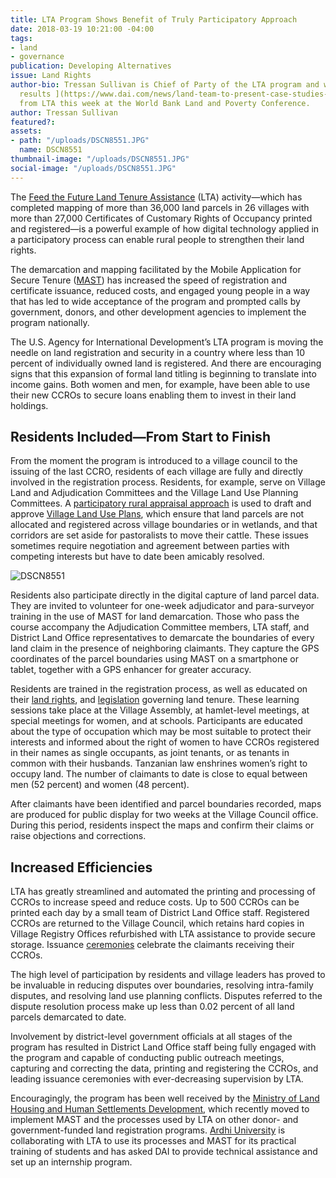 ```yaml
---
title: LTA Program Shows Benefit of Truly Participatory Approach
date: 2018-03-19 10:21:00 -04:00
tags:
- land
- governance
publication: Developing Alternatives
issue: Land Rights
author-bio: Tressan Sullivan is Chief of Party of the LTA program and will be [presenting
  results ](https://www.dai.com/news/land-team-to-present-case-studies-from-africa-at-world-bank-conference)
  from LTA this week at the World Bank Land and Poverty Conference.
author: Tressan Sullivan
featured?: 
assets:
- path: "/uploads/DSCN8551.JPG"
  name: DSCN8551
thumbnail-image: "/uploads/DSCN8551.JPG"
social-image: "/uploads/DSCN8551.JPG"
---
```


The [Feed the Future Land Tenure Assistance](https://www.dai.com/our-work/projects/tanzania-feed-future-tanzania-land-tenure-assistance-lta) (LTA) activity—which has completed mapping of more than 36,000 land parcels in 26 villages with more than 27,000 Certificates of Customary Rights of Occupancy printed and registered—is a powerful example of how digital technology applied in a participatory process can enable rural people to strengthen their land rights. 





The demarcation and mapping facilitated by the Mobile Application for Secure Tenure ([MAST](https://github.com/MASTUSAID)) has increased the speed of registration and certificate issuance, reduced costs, and engaged young people in a way that has led to wide acceptance of the program and prompted calls by government, donors, and other development agencies to implement the program nationally. 

The U.S. Agency for International Development’s LTA program is moving the needle on land registration and security in a country where less than 10 percent of individually owned land is registered. And there are encouraging signs that this expansion of formal land titling is beginning to translate into income gains. Both women and men, for example, have been able to use their new CCROs to secure loans enabling them to invest in their land holdings. 

## Residents Included—From Start to Finish  

From the moment the program is introduced to a village council to the issuing of the last CCRO, residents of each village are fully and directly involved in the registration process. Residents, for example, serve on Village Land and Adjudication Committees and the Village Land Use Planning Committees. A [participatory rural appraisal approach](https://www.mpl.ird.fr/crea/taller-colombia/FAO/AGLL/pdfdocs/tanzania.pdf) is used to draft and approve [Village Land Use Plans](http://www.fao.org/fileadmin/templates/nr/kagera/Documents/PES_workshop_August2011/Day1/LAND_USE_PLANNING_AND_LAND_TENURE_IN_TANZANIA.pdf), which ensure that land parcels are not allocated and registered across village boundaries or in wetlands, and that corridors are set aside for pastoralists to move their cattle. These issues sometimes require negotiation and agreement between parties with competing interests but have to date been amicably resolved.

![DSCN8551](/uploads/DSCN8551.JPG "A representative of a Masai pastoralist community participating in the Village Land Use Planning process in Makuka Village, Tanzania") 

Residents also participate directly in the digital capture of land parcel data. They are invited to volunteer for one-week adjudicator and para-surveyor training in the use of MAST for land demarcation. Those who pass the course accompany the Adjudication Committee members, LTA staff, and District Land Office representatives to demarcate the boundaries of every land claim in the presence of neighboring claimants. They capture the GPS coordinates of the parcel boundaries using MAST on a smartphone or tablet, together with a GPS enhancer for greater accuracy. 

Residents are trained in  the registration process, as well as educated on their [land rights](http://extwprlegs1.fao.org/docs/pdf/tan23795.pdf), and [legislation](http://extwprlegs1.fao.org/docs/pdf/tan53306.pdf) governing land tenure. These learning sessions take place at the Village Assembly, at hamlet-level meetings, at special meetings for women, and at schools. Participants are educated about the type of occupation which may be most suitable to protect their interests and informed about the right of women to have CCROs registered in their names as single occupants, as joint tenants, or as tenants in common with their husbands. Tanzanian law enshrines women’s right to occupy land. The number of claimants to date is close to equal between men (52 percent) and women (48 percent). 

After claimants have been identified and parcel boundaries recorded, maps are produced for public display for two weeks at the Village Council office. During this period, residents inspect the maps and confirm their claims or raise objections and corrections. 

<script id="infogram_0_ae8ab2f6-e786-4a83-b8ba-db686285a1bc" title="LTA Results To Date" src="https://e.infogram.com/js/dist/embed.js?05u" type="text/javascript"></script>

## Increased Efficiencies 

LTA has greatly streamlined and automated the printing and processing of CCROs to increase speed and reduce costs. Up to 500 CCROs can be printed each day by a small team of District Land Office staff. Registered CCROs are returned to the Village Council, which retains hard copies in Village Registry Offices refurbished with LTA assistance to provide secure storage. Issuance [ceremonies](https://www.dai.com/news/more-than-500-rural-tanzanians-now-have-land-titles) celebrate the claimants receiving their CCROs. 

The high level of participation by residents and village leaders has proved to be invaluable in reducing disputes over boundaries, resolving intra-family disputes, and resolving land use planning conflicts. Disputes referred to the dispute resolution process make up less than 0.02 percent of all land parcels demarcated to date.

Involvement by district-level government officials at all stages of the program has resulted in District Land Office staff being fully engaged with the program and capable of conducting public outreach meetings, capturing and correcting the data, printing and registering the CCROs, and leading issuance ceremonies with ever-decreasing supervision by LTA. 
 
Encouragingly, the program has been well received by the [Ministry of Land Housing and Human Settlements Development](https://landportal.org/organization/ministry-lands-housing-and-human-settlements-development-tanzania), which recently moved to implement MAST and the processes used by LTA on other donor- and government-funded land registration programs. [Ardhi University](http://www.aru.ac.tz/) is collaborating with LTA to use its processes and MAST for its practical training of students and has asked DAI to provide technical assistance and set up an internship program.
